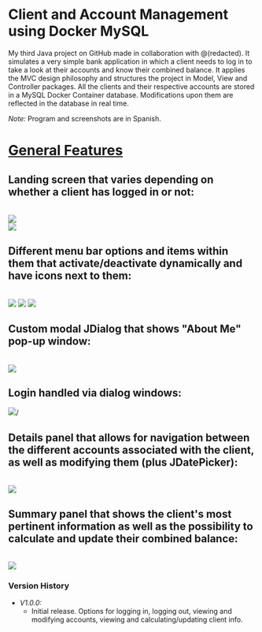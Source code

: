 # Client and Account Management using Docker MySQL
My third Java project on GitHub made in collaboration with @(redacted). It simulates a very simple bank application in which a client needs to log in to take a look at their accounts and know their combined balance.
It applies the MVC design philosophy and structures the project in Model, View and Controller packages.
All the clients and their respective accounts are stored in a MySQL Docker Container database. Modifications upon them are reflected in the database in real time.

_Note:_ Program and screenshots are in Spanish.

<p align="center">
  <h1><ins>General Features</ins><h2>

  <h2>Landing screen that varies depending on whether a client has logged in or not:</h2><br>
  <img src="https://github.com/MaBerGal/Docker_MySQL_Practice/assets/148444718/547bb65a-b056-4e11-82dc-0a2ccfb4c57d" /><br>
  <img src="https://github.com/MaBerGal/Docker_MySQL_Practice/assets/148444718/16a82f32-d397-478d-b0ee-3acbc8a58bea" /> <br>
  <h2>Different menu bar options and items within them that activate/deactivate dynamically and have icons next to them:</h2><br>
  <img src="https://github.com/MaBerGal/Docker_MySQL_Practice/assets/148444718/7072362f-95a1-4280-8661-07743edd92db" />
  <img src="https://github.com/MaBerGal/Docker_MySQL_Practice/assets/148444718/180aa228-95fc-4c54-a0e4-ebd7939bea60" />
  <img src="https://github.com/MaBerGal/Docker_MySQL_Practice/assets/148444718/dc2dfc2c-9274-4b5c-a3ac-d19e616ef641" /><br>
  <h2>Custom modal JDialog that shows "About Me" pop-up window:</h2><br>
  <img src="https://github.com/MaBerGal/Docker_MySQL_Practice/assets/148444718/76adc394-cfb2-4e30-a455-c7e8d191b3ee" /><br>
  <h2>Login handled via dialog windows:</h2>
  <img src="https://github.com/MaBerGal/Docker_MySQL_Practice/assets/148444718/1fd9a66b-f93e-41f3-bca9-9a71425dabb3" >/<br>
  <h2>Details panel that allows for navigation between the different accounts associated with the client, as well as modifying them (plus JDatePicker):</h2><br>
  <img src="https://github.com/MaBerGal/Docker_MySQL_Practice/assets/148444718/8d855b9f-8ba1-4919-ba7a-ea1103c506f2" /><br>
  <h2>Summary panel that shows the client's most pertinent information as well as the possibility to calculate and update their combined balance:</h2><br>
  <img src="https://github.com/MaBerGal/Docker_MySQL_Practice/assets/148444718/57279753-6a4b-4e11-a1e9-094812706f9f" /><br>
</p>

### Version History
* _V1.0.0:_
  - Initial release. Options for logging in, logging out, viewing and modifying accounts, viewing and calculating/updating client info.
